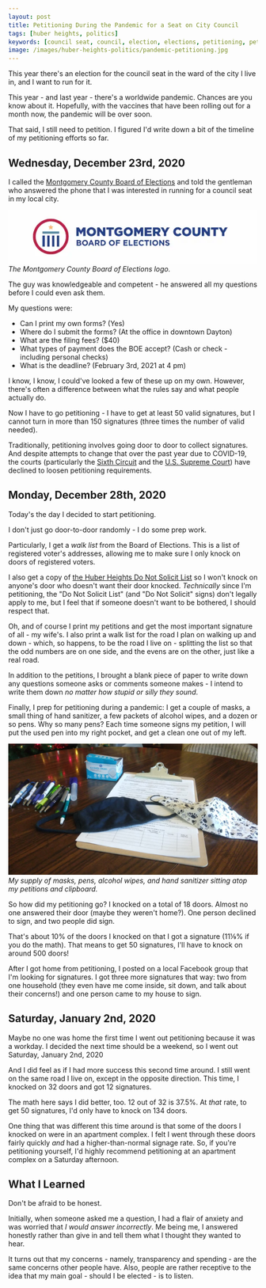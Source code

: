 ```yaml
---
layout: post
title: Petitioning During the Pandemic for a Seat on City Council
tags: [huber heights, politics]
keywords: [council seat, council, election, elections, petitioning, petition, pandemic]
image: /images/huber-heights-politics/pandemic-petitioning.jpg
---
```


This year there's an election for the council seat in the ward of the city I live in, and I want to run for it.

This year - and last year - there's a worldwide pandemic. Chances are you know about it. Hopefully, with the vaccines that have been rolling out for a month now, the pandemic will be over soon.

That said, I still need to petition. I figured I'd write down a bit of the timeline of my petitioning efforts so far.

## Wednesday, December 23rd, 2020

I called the [Montgomery County Board of Elections](https://www.montgomery.boe.ohio.gov/) and told the gentleman who answered the phone that I was interested in running for a council seat in my local city.

![The Montgomery County Board of Elections logo.](/images/huber-heights-politics/montgomery-county-oh-boe-logo.png)
*The Montgomery County Board of Elections logo.*

The guy was knowledgeable and competent - he answered all my questions before I could even ask them.

My questions were:

* Can I print my own forms? (Yes)
* Where do I submit the forms? (At the office in downtown Dayton)
* What are the filing fees? ($40)
* What types of payment does the BOE accept? (Cash or check - including personal checks)
* What is the deadline? (February 3rd, 2021 at 4 pm)

I know, I know, I could've looked a few of these up on my own. However, there's often a difference between what the rules say and what people actually do.

Now I have to go petitioning - I have to get at least 50 valid signatures, but I cannot turn in more than 150 signatures (three times the number of valid needed).

Traditionally, petitioning involves going door to door to collect signatures. And despite attempts to change that over the past year due to COVID-19, the courts (particularly the [Sixth Circuit](https://www.courthousenews.com/sixth-circuit-covid-19-restrictions-dont-affect-ballot-access-requirements/) and the [U.S. Supreme Court](https://www.reuters.com/article/idUSKBN23W32H
)) have declined to loosen petitioning requirements.

## Monday, December 28th, 2020

Today's the day I decided to start petitioning.

I don't just go door-to-door randomly - I do some prep work.

Particularly, I get a *walk list* from the Board of Elections. This is a list of registered voter's addresses, allowing me to make sure I only knock on doors of registered voters.

I also get a copy of [the Huber Heights Do Not Solicit List](https://www.hhoh.org/441/Do-Not-Solicit) so I won't knock on anyone's door who doesn't want their door knocked. *Technically* since I'm petitioning, the "Do Not Solicit List" (and "Do Not Solicit" signs) don't legally apply to me, but I feel that if someone doesn't want to be bothered, I should respect that.

Oh, and of course I print my petitions and get the most important signature of all - my wife's. I also print a walk list for the road I plan on walking up and down - which, so happens, to be the road I live on - splitting the list so that the odd numbers are on one side, and the evens are on the other, just like a real road.

In addition to the petitions, I brought a blank piece of paper to write down any questions someone asks or comments someone makes - I intend to write them down *no matter how stupid or silly they sound*.

Finally, I prep for petitioning during a pandemic: I get a couple of masks, a small thing of hand sanitizer, a few packets of alcohol wipes, and a dozen or so pens. Why so many pens? Each time someone signs my petition, I will put the used pen into my right pocket, and get a clean one out of my left.

![My supply of masks, pens, alcohol wipes, and hand sanitizer sitting atop my petitions and clipboard.](/images/huber-heights-politics/pandemic-petitioning.jpg)
*My supply of masks, pens, alcohol wipes, and hand sanitizer sitting atop my petitions and clipboard.*

So how did my petitioning go? I knocked on a total of 18 doors. Almost no one answered their door (maybe they weren't home?). One person declined to sign, and two people did sign.

That's about 10% of the doors I knocked on that I got a signature (11⅑% if you do the math). That means to get 50 signatures, I'll have to knock on around 500 doors!

After I got home from petitioning, I posted on a local Facebook group that I'm looking for signatures. I got three more signatures that way:
two from one household (they even have me come inside, sit down, and talk about their concerns!) and one person came to my house to sign.

## Saturday, January 2nd, 2020

Maybe no one was home the first time I went out petitioning because it was a workday. I decided the next time should be a weekend, so I went out Saturday, January 2nd, 2020

And I did feel as if I had more success this second time around. I still went on the same road I live on, except in the opposite direction. This time, I knocked on 32 doors and got 12 signatures.

The math here says I did better, too. 12 out of 32 is 37.5%. At *that* rate, to get 50 signatures, I'd only have to knock on 134 doors.

One thing that was different this time around is that some of the doors I knocked on were in an apartment complex. I felt I went through these doors fairly quickly *and* had a higher-than-normal signage rate. So, if you're petitioning yourself, I'd highly recommend petitioning at an apartment complex on a Saturday afternoon.

## What I Learned

Don't be afraid to be honest.

Initially, when someone asked me a question, I had a flair of anxiety and was worried that *I would answer incorrectly*. Me being me, I answered honestly rather than give in and tell them what I thought they wanted to hear.

It turns out that my concerns - namely, transparency and spending - are the same concerns other people have. Also, people are rather receptive to the idea that my main goal - should I be elected - is to listen.